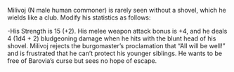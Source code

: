 Milivoj (N male human commoner) is rarely seen without a shovel, which he wields like a club. Modify his statistics as follows:

-His Strength is 15 (+2).
His melee weapon attack bonus is +4, and he deals 4 (1d4 + 2) bludgeoning damage when he hits with the blunt head of his shovel.
Milivoj rejects the burgomaster’s proclamation that “All will be well!” and is frustrated that he can’t protect his younger siblings. He wants to be free of Barovia’s curse but sees no hope of escape.